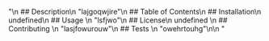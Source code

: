 "\n    ## Description\n    \"lajgoqwjire\"\n    ## Table of Contents\n    ## Installation\n    undefined\n    ## Usage \n    \"lsfjwo\"\n    ## License\n    undefined \n    ## Contributing \n    \"lasjfowurouw\"\n    ## Tests  \n    \"owehrtouhg\"\n\n    "